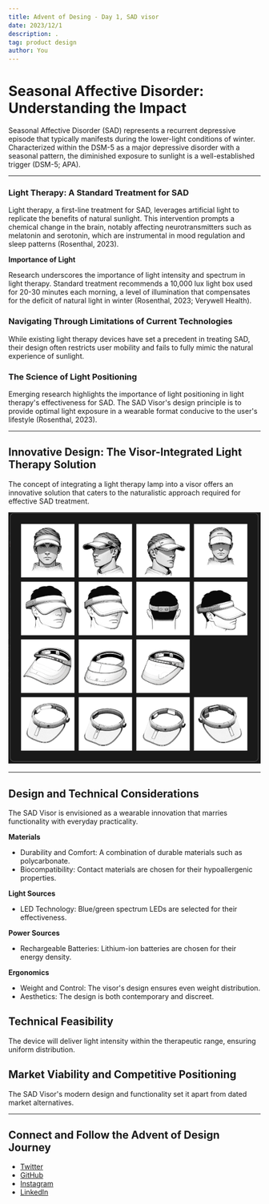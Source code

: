 ```yaml
---
title: Advent of Desing - Day 1, SAD visor
date: 2023/12/1
description: .
tag: product design
author: You
---
```


# Seasonal Affective Disorder: Understanding the Impact

Seasonal Affective Disorder (SAD) represents a recurrent depressive episode that typically manifests during the lower-light conditions of winter. Characterized within the DSM-5 as a major depressive disorder with a seasonal pattern, the diminished exposure to sunlight is a well-established trigger (DSM-5; APA).

---

### Light Therapy: A Standard Treatment for SAD

Light therapy, a first-line treatment for SAD, leverages artificial light to replicate the benefits of natural sunlight. This intervention prompts a chemical change in the brain, notably affecting neurotransmitters such as melatonin and serotonin, which are instrumental in mood regulation and sleep patterns (Rosenthal, 2023).

**Importance of Light**

Research underscores the importance of light intensity and spectrum in light therapy. Standard treatment recommends a 10,000 lux light box used for 20-30 minutes each morning, a level of illumination that compensates for the deficit of natural light in winter (Rosenthal, 2023; Verywell Health).

### Navigating Through Limitations of Current Technologies

While existing light therapy devices have set a precedent in treating SAD, their design often restricts user mobility and fails to fully mimic the natural experience of sunlight.

### The Science of Light Positioning

Emerging research highlights the importance of light positioning in light therapy's effectiveness for SAD. The SAD Visor's design principle is to provide optimal light exposure in a wearable format conducive to the user's lifestyle (Rosenthal, 2023).

---

## Innovative Design: The Visor-Integrated Light Therapy Solution

The concept of integrating a light therapy lamp into a visor offers an innovative solution that caters to the naturalistic approach required for effective SAD treatment. 

![SAD Visor Design](/public/day2/iterations.png)

---

## Design and Technical Considerations

The SAD Visor is envisioned as a wearable innovation that marries functionality with everyday practicality.

**Materials**
- Durability and Comfort: A combination of durable materials such as polycarbonate.
- Biocompatibility: Contact materials are chosen for their hypoallergenic properties.

**Light Sources**
- LED Technology: Blue/green spectrum LEDs are selected for their effectiveness.

**Power Sources**
- Rechargeable Batteries: Lithium-ion batteries are chosen for their energy density.

**Ergonomics**
- Weight and Control: The visor's design ensures even weight distribution.
- Aesthetics: The design is both contemporary and discreet.

## Technical Feasibility

The device will deliver light intensity within the therapeutic range, ensuring uniform distribution.

## Market Viability and Competitive Positioning

The SAD Visor's modern design and functionality set it apart from dated market alternatives.

---

## Connect and Follow the Advent of Design Journey

- [Twitter](https://twitter.com/amitoser)
- [GitHub](https://github.com/lukketsvane)
- [Instagram](https://www.instagram.com/smeltevatn/)
- [LinkedIn](https://www.linkedin.com/in/iverfinne/)
